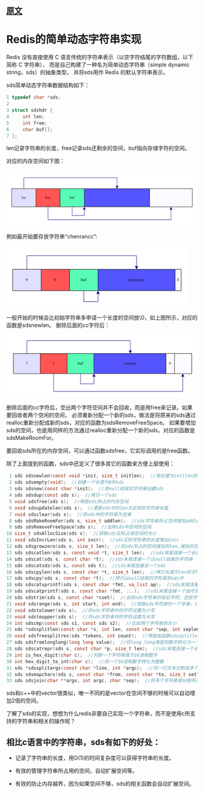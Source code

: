 
## [原文](https://www.cnblogs.com/chengxuyuancc/p/3984741.html)

# Redis的简单动态字符串实现

Redis 没有直接使用 C 语言传统的字符串表示（以空字符结尾的字符数组，以下简称 C 字符串）， 
而是自己构建了一种名为简单动态字符串（simple dynamic string，sds）的抽象类型， 并将sds用作 Redis 的默认字符串表示。

sds简单动态字符串数据结构如下：

```c
1 typedef char *sds;
2 
3 struct sdshdr {
4     int len;
5     int free;
6     char buf[];
7 };
```
len记录字符串的长度，free记录sds还剩余的空间，buf指向存储字符的空间。

对应的内存空间如下图：

![](../../../images/redis/sds/redis_sds_1.png)


例如最开始要存放字符串“chenrancc”:

![](../../../images/redis/sds/redis_sds_2.png)


一般开始的时候会比初始字符串多申请一个长度的空间放\0，如上图所示，对应的函数是sdsnewlen。
删除后面的cc字符后：


![](../../../images/redis/sds/redis_sds_3.png)


删除后面的cc字符后，空出两个字符空间并不会回收，而是用free来记录。如果要回收者两个空闲的空间，
必须重新分配一个新的sds，做法是将原来的sds通过realloc重新分配成新的sds，对应的函数为sdsRemoveFreeSpace。
如果要增加sds的空间，也是用同样的方法通过realloc重新分配一个新的sds，对应的函数是sdsMakeRoomFor。

要回收sds所在的内存空间，可以通过函数sdsfree，它实际调用的是free函数。

除了上面提到的函数，sds中还定义了很多其它的函数来方便上层使用：


```c
 1 sds sdsnewlen(const void *init, size_t initlen);  //用长度为initlen的字符串创建sds
 2 sds sdsempty(void);  //创建一个长度为0的sds
 3 sds sdsnew(const char *init);  //用null结尾的字符串创建sds
 4 sds sdsdup(const sds s);  //拷贝一个sds
 5 void sdsfree(sds s);  //释放sds所占的内存空间
 6 void sdsupdatelen(sds s);  //更新sds中的len为实际的字符串长度
 7 void sdsclear(sds s);  //将sds中的字符串为空串
 8 sds sdsMakeRoomFor(sds s, size_t addlen);  //sds字符串所占空间增加addlen个字符（包括free所占的字符）
 9 sds sdsRemoveFreeSpace(sds s);  //去除sds中空闲的空间
10 size_t sdsAllocSize(sds s);  //获取sds实际占用空间的大小
11 void sdsIncrLen(sds s, int incr);  //sds实际字符串的长度增加incr
12 sds sdsgrowzero(sds s, size_t len);  //将sds所占的空间增加到len,增加的空间都清零
13 sds sdscatlen(sds s, const void *t, size_t len);  //sds末尾连接一个长度为len的字符串
14 sds sdscat(sds s, const char *t);  //sds末尾连接一个以null结尾的字符串
15 sds sdscatsds(sds s, const sds t);  //sds末尾连接另一个sds
16 sds sdscpylen(sds s, const char *t, size_t len);  //拷贝长度为len的字符串到sds中
17 sds sdscpy(sds s, const char *t);  //拷贝以null结尾的字符串到sds中
18 sds sdscatvprintf(sds s, const char *fmt, va_list ap);  //sds末尾连接一个由可变参数形成的字符串
19 sds sdscatprintf(sds s, const char *fmt, ...);  //sds末尾连接一个由可变参数形成的字符串
20 sds sdstrim(sds s, const char *cset);  //去除sds字符串的前后字符，这些字符都是在cset中出现过的
21 void sdsrange(sds s, int start, int end);  //获取sds字符串的一个字串，start和end可以为负数，负数表示从后面往前面索引
22 void sdstolower(sds s);  //将sds字符串中的字符设置为小写
23 void sdstoupper(sds s);  //将sds字符串中的字符设置为大写
24 int sdscmp(const sds s1, const sds s2);  //比较两个字符串的大小
25 sds *sdssplitlen(const char *s, int len, const char *sep, int seplen, int *count);  //用字符串sdp分割一个sds为多个sds
26 void sdsfreesplitres(sds *tokens, int count);  //释放由函数sdssplitlen返回的sds数组空间
27 sds sdsfromlonglong(long long value);  //将long long类型的数字转化为一个sds
28 sds sdscatrepr(sds s, const char *p, size_t len);  //sds末尾连接一个长度为len的字符串，并且将其中的不可打印字符显示出来
29 int is_hex_digit(char c);  //判断一个字符释放为16进制数字
30 int hex_digit_to_int(char c);  //将一个16进制数字转化为整数
31 sds *sdssplitargs(const char *line, int *argc);  //将一行文本分割成多个参数，每个参数可以用类编程语言 REPL格式，如果空格，\n\r\t\0等作为分隔符
32 sds sdsmapchars(sds s, const char *from, const char *to, size_t setlen) //将sds中出现在from中的字符替换为to对应的字符
33 sds sdsjoin(char **argv, int argc, char *sep);  //将多个字符串用分割符连接起来组成一个sds
```

sds和c++中的vector很类似，唯一不同的是vector在空间不够的时候可以自动增加2倍的空间。

了解了sds的实现，想想为什么redis非要自己实现一个字符串，而不是使用c所支持的字符串和相关的操作呢？

## 相比c语言中的字符串，sds有如下的好处：

- 记录了字符串的长度，用O(1)的时间复杂度可以获得字符串的长度。

- 有效的管理字符串所占用的空间，自动扩展空间等。

- 有效的防止内存越界，因为如果空间不够，sds的相关函数会自动扩展空间。